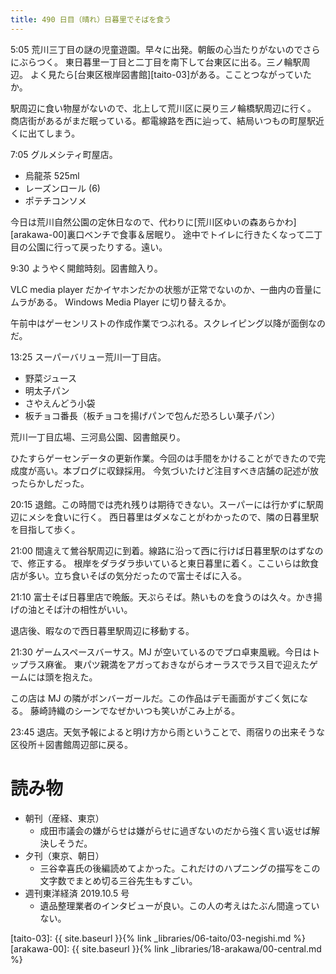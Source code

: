 ```yaml
---
title: 490 日目（晴れ）日暮里でそばを食う
---
```


5:05 荒川三丁目の謎の児童遊園。早々に出発。朝飯の心当たりがないのでさらにぶらつく。
東日暮里一丁目と二丁目を南下して台東区に出る。三ノ輪駅周辺。
よく見たら[台東区根岸図書館][taito-03]がある。こことつながっていたか。

駅周辺に食い物屋がないので、北上して荒川区に戻り三ノ輪橋駅周辺に行く。
商店街があるがまだ眠っている。都電線路を西に辿って、結局いつもの町屋駅近くに出てしまう。

7:05 グルメシティ町屋店。

* 烏龍茶 525ml
* レーズンロール (6)
* ポテチコンソメ

今日は荒川自然公園の定休日なので、代わりに[荒川区ゆいの森あらかわ][arakawa-00]裏口ベンチで食事＆居眠り。
途中でトイレに行きたくなって二丁目の公園に行って戻ったりする。遠い。

9:30 ようやく開館時刻。図書館入り。

VLC media player だかイヤホンだかの状態が正常でないのか、一曲内の音量にムラがある。
Windows Media Player に切り替えるか。

午前中はゲーセンリストの作成作業でつぶれる。スクレイピング以降が面倒なのだ。

13:25 スーパーバリュー荒川一丁目店。

* 野菜ジュース
* 明太子パン
* さやえんどう小袋
* 板チョコ番長（板チョコを揚げパンで包んだ恐ろしい菓子パン）

荒川一丁目広場、三河島公園、図書館戻り。

ひたすらゲーセンデータの更新作業。今回のは手間をかけることができたので完成度が高い。本ブログに収録採用。
今気づいたけど注目すべき店舗の記述が放ったらかしだった。

20:15 退館。この時間では売れ残りは期待できない。スーパーには行かずに駅周辺にメシを食いに行く。
西日暮里はダメなことがわかったので、隣の日暮里駅を目指して歩く。

21:00 間違えて鶯谷駅周辺に到着。線路に沿って西に行けば日暮里駅のはずなので、修正する。
根岸をダラダラ歩いていると東日暮里に着く。ここいらは飲食店が多い。立ち食いそばの気分だったので富士そばに入る。

21:10 富士そば日暮里店で晩飯。天ぷらそば。熱いものを食うのは久々。かき揚げの油とそば汁の相性がいい。

退店後、暇なので西日暮里駅周辺に移動する。

21:30 ゲームスペースバーサス。MJ が空いているのでプロ卓東風戦。今日はトップラス麻雀。
東パツ親満をアガっておきながらオーラスでラス目で迎えたゲームには頭を抱えた。

この店は MJ の隣がボンバーガールだ。この作品はデモ画面がすごく気になる。
藤崎詩織のシーンでなぜかいつも笑いがこみ上がる。

23:45 退店。天気予報によると明け方から雨ということで、雨宿りの出来そうな区役所＋図書館周辺部に戻る。

# 読み物

* 朝刊（産経、東京）
  * 成田市議会の嫌がらせは嫌がらせに過ぎないのだから強く言い返せば解決しそうだ。
* 夕刊（東京、朝日）
  * 三谷幸喜氏の後編読めてよかった。これだけのハプニングの描写をこの文字数でまとめ切る三谷先生もすごい。
* 週刊東洋経済 2019.10.5 号
  * 遺品整理業者のインタビューが良い。この人の考えはたぶん間違っていない。

[taito-03]: {{ site.baseurl }}{% link _libraries/06-taito/03-negishi.md %}
[arakawa-00]: {{ site.baseurl }}{% link _libraries/18-arakawa/00-central.md %}
